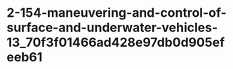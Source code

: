 # 2-154-maneuvering-and-control-of-surface-and-underwater-vehicles-13_70f3f01466ad428e97db0d905efeeb61